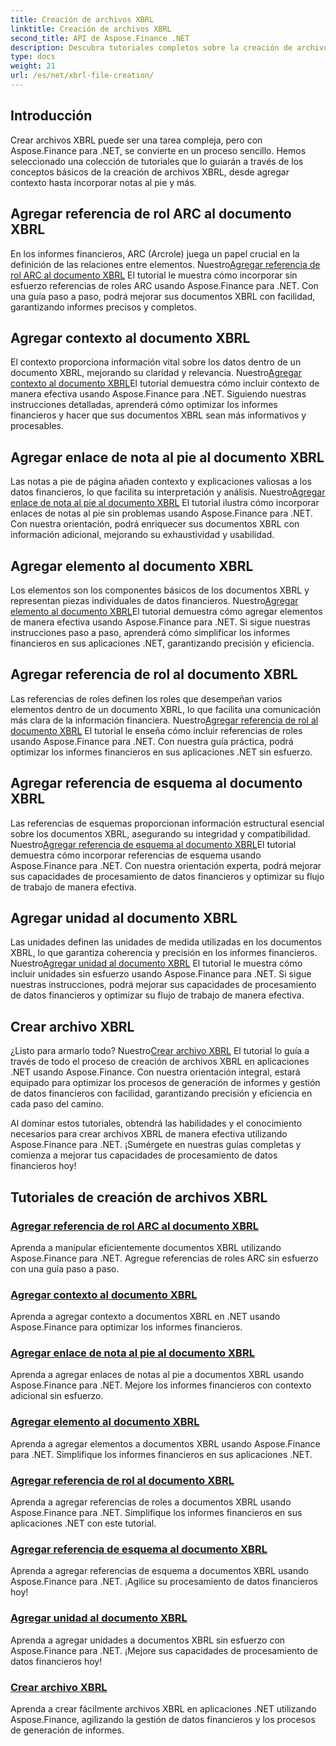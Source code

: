 ```yaml
---
title: Creación de archivos XBRL
linktitle: Creación de archivos XBRL
second_title: API de Aspose.Finance .NET
description: Descubra tutoriales completos sobre la creación de archivos XBRL utilizando Aspose.Finance para .NET. Aprenda a agregar contexto, notas a pie de página, elementos, roles, esquemas y unidades sin esfuerzo.
type: docs
weight: 21
url: /es/net/xbrl-file-creation/
---
```


## Introducción

Crear archivos XBRL puede ser una tarea compleja, pero con Aspose.Finance para .NET, se convierte en un proceso sencillo. Hemos seleccionado una colección de tutoriales que lo guiarán a través de los conceptos básicos de la creación de archivos XBRL, desde agregar contexto hasta incorporar notas al pie y más.

## Agregar referencia de rol ARC al documento XBRL

 En los informes financieros, ARC (Arcrole) juega un papel crucial en la definición de las relaciones entre elementos. Nuestro[Agregar referencia de rol ARC al documento XBRL](./add-arc-role-reference-to-xbrl-document/) El tutorial le muestra cómo incorporar sin esfuerzo referencias de roles ARC usando Aspose.Finance para .NET. Con una guía paso a paso, podrá mejorar sus documentos XBRL con facilidad, garantizando informes precisos y completos.

## Agregar contexto al documento XBRL

 El contexto proporciona información vital sobre los datos dentro de un documento XBRL, mejorando su claridad y relevancia. Nuestro[Agregar contexto al documento XBRL](./add-context-to-xbrl-document/)El tutorial demuestra cómo incluir contexto de manera efectiva usando Aspose.Finance para .NET. Siguiendo nuestras instrucciones detalladas, aprenderá cómo optimizar los informes financieros y hacer que sus documentos XBRL sean más informativos y procesables.

## Agregar enlace de nota al pie al documento XBRL

 Las notas a pie de página añaden contexto y explicaciones valiosas a los datos financieros, lo que facilita su interpretación y análisis. Nuestro[Agregar enlace de nota al pie al documento XBRL](./add-footnote-link-to-xbrl-document/) El tutorial ilustra cómo incorporar enlaces de notas al pie sin problemas usando Aspose.Finance para .NET. Con nuestra orientación, podrá enriquecer sus documentos XBRL con información adicional, mejorando su exhaustividad y usabilidad.

## Agregar elemento al documento XBRL

 Los elementos son los componentes básicos de los documentos XBRL y representan piezas individuales de datos financieros. Nuestro[Agregar elemento al documento XBRL](./add-item-to-xbrl-document/)El tutorial demuestra cómo agregar elementos de manera efectiva usando Aspose.Finance para .NET. Si sigue nuestras instrucciones paso a paso, aprenderá cómo simplificar los informes financieros en sus aplicaciones .NET, garantizando precisión y eficiencia.

## Agregar referencia de rol al documento XBRL

 Las referencias de roles definen los roles que desempeñan varios elementos dentro de un documento XBRL, lo que facilita una comunicación más clara de la información financiera. Nuestro[Agregar referencia de rol al documento XBRL](./add-role-reference-to-xbrl-document/) El tutorial le enseña cómo incluir referencias de roles usando Aspose.Finance para .NET. Con nuestra guía práctica, podrá optimizar los informes financieros en sus aplicaciones .NET sin esfuerzo.

## Agregar referencia de esquema al documento XBRL

 Las referencias de esquemas proporcionan información estructural esencial sobre los documentos XBRL, asegurando su integridad y compatibilidad. Nuestro[Agregar referencia de esquema al documento XBRL](./add-schema-reference-to-xbrl-document/)El tutorial demuestra cómo incorporar referencias de esquema usando Aspose.Finance para .NET. Con nuestra orientación experta, podrá mejorar sus capacidades de procesamiento de datos financieros y optimizar su flujo de trabajo de manera efectiva.

## Agregar unidad al documento XBRL

 Las unidades definen las unidades de medida utilizadas en los documentos XBRL, lo que garantiza coherencia y precisión en los informes financieros. Nuestro[Agregar unidad al documento XBRL](./add-unit-to-xbrl-document/) El tutorial le muestra cómo incluir unidades sin esfuerzo usando Aspose.Finance para .NET. Si sigue nuestras instrucciones, podrá mejorar sus capacidades de procesamiento de datos financieros y optimizar su flujo de trabajo de manera efectiva.

## Crear archivo XBRL

 ¿Listo para armarlo todo? Nuestro[Crear archivo XBRL](./create-xbrl-file/) El tutorial lo guía a través de todo el proceso de creación de archivos XBRL en aplicaciones .NET usando Aspose.Finance. Con nuestra orientación integral, estará equipado para optimizar los procesos de generación de informes y gestión de datos financieros con facilidad, garantizando precisión y eficiencia en cada paso del camino.

Al dominar estos tutoriales, obtendrá las habilidades y el conocimiento necesarios para crear archivos XBRL de manera efectiva utilizando Aspose.Finance para .NET. ¡Sumérgete en nuestras guías completas y comienza a mejorar tus capacidades de procesamiento de datos financieros hoy!
## Tutoriales de creación de archivos XBRL
### [Agregar referencia de rol ARC al documento XBRL](./add-arc-role-reference-to-xbrl-document/)
Aprenda a manipular eficientemente documentos XBRL utilizando Aspose.Finance para .NET. Agregue referencias de roles ARC sin esfuerzo con una guía paso a paso.
### [Agregar contexto al documento XBRL](./add-context-to-xbrl-document/)
Aprenda a agregar contexto a documentos XBRL en .NET usando Aspose.Finance para optimizar los informes financieros.
### [Agregar enlace de nota al pie al documento XBRL](./add-footnote-link-to-xbrl-document/)
Aprenda a agregar enlaces de notas al pie a documentos XBRL usando Aspose.Finance para .NET. Mejore los informes financieros con contexto adicional sin esfuerzo.
### [Agregar elemento al documento XBRL](./add-item-to-xbrl-document/)
Aprenda a agregar elementos a documentos XBRL usando Aspose.Finance para .NET. Simplifique los informes financieros en sus aplicaciones .NET.
### [Agregar referencia de rol al documento XBRL](./add-role-reference-to-xbrl-document/)
Aprenda a agregar referencias de roles a documentos XBRL usando Aspose.Finance para .NET. Simplifique los informes financieros en sus aplicaciones .NET con este tutorial.
### [Agregar referencia de esquema al documento XBRL](./add-schema-reference-to-xbrl-document/)
Aprenda a agregar referencias de esquema a documentos XBRL usando Aspose.Finance para .NET. ¡Agilice su procesamiento de datos financieros hoy!
### [Agregar unidad al documento XBRL](./add-unit-to-xbrl-document/)
Aprenda a agregar unidades a documentos XBRL sin esfuerzo con Aspose.Finance para .NET. ¡Mejore sus capacidades de procesamiento de datos financieros hoy!
### [Crear archivo XBRL](./create-xbrl-file/)
Aprenda a crear fácilmente archivos XBRL en aplicaciones .NET utilizando Aspose.Finance, agilizando la gestión de datos financieros y los procesos de generación de informes.